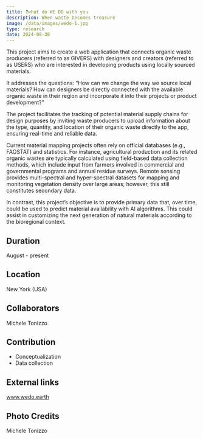 ```yaml
---
title: ?what do WE DO with you
description: When waste becomes treasure 
image: /data/images/wedo-1.jpg
type: research
date: 2024-08-30
---
```

This project aims to create a web application that connects organic waste producers (referred to as GIVERS) with designers and creators (referred to as USERS) who are interested in developing products using locally sourced materials.

It addresses the questions:
“How can we change the way we source local materials? How can designers be directly connected with the available organic waste in their region and incorporate it into their projects or product development?”

The project facilitates the tracking of potential material supply chains for design purposes by inviting waste producers to upload information about the type, quantity, and location of their organic waste directly to the app, ensuring real-time and reliable data.

Current material mapping projects often rely on official databases (e.g., FAOSTAT) and statistics. For instance, agricultural production and its related organic wastes are typically calculated using field-based data collection methods, which include input from farmers involved in commercial and governmental programs and annual residue surveys. Remote sensing provides multi-spectral and hyper-spectral datasets for mapping and monitoring vegetation density over large areas; however, this still constitutes secondary data.

In contrast, this project’s objective is to provide primary data that, over time, could be used to predict material availability with AI algorithms. This could assist in customizing the next generation of natural materials according to the bioregional context.

## Duration
August - present

## Location
New York (USA)

## Collaborators
Michele Tonizzo 

## Contribution
- Conceptualization
- Data collection

## External links
www.wedo.earth

## Photo Credits
Michele Tonizzo
